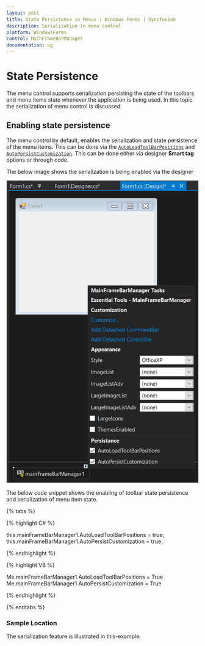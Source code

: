 ```yaml
---
layout: post
title: State Persistence in Menus | Windows Forms | Syncfusion
description: Serialization in menu control
platform: WindowsForms
control: MainFrameBarManager 
documentation: ug
---
```


# State Persistence

The menu control supports serialization persisting the state of the toolbars and menu items state whenever the application is being used. In this topic the serialization of menu control is discussed.

## Enabling state persistence

The menu control by default, enables the serialization and state persistence of the menu items. This can be done via the [`AutoLoadToolBarPositions`](https://help.syncfusion.com/cr/windowsforms/Syncfusion.Windows.Forms.Tools.XPMenus.MainFrameBarManager.html#Syncfusion_Windows_Forms_Tools_XPMenus_MainFrameBarManager_AutoLoadToolBarPositions) and [`AutoPersistCustomization`](https://help.syncfusion.com/cr/windowsforms/Syncfusion.Windows.Forms.Tools.XPMenus.MainFrameBarManager.html#Syncfusion_Windows_Forms_Tools_XPMenus_MainFrameBarManager_AutoLoadToolBarPositions). This can be done either via designer **Smart tag** options or through code.

The below image shows the serialization is being enabled via the designer

![Enabling Serialization via designer](State-Persistance-images/enablingStatePersistence_Designer.png)

The below code snippet shows the enabling of toolbar state persistence and serialization of menu item state.

{% tabs %}

{% highlight C# %}

this.mainFrameBarManager1.AutoLoadToolBarPositions = true;
this.mainFrameBarManager1.AutoPersistCustomization = true;

{% endhighlight %}

{% highlight VB %}

Me.mainFrameBarManager1.AutoLoadToolBarPositions = True
Me.mainFrameBarManager1.AutoPersistCustomization = True

{% endhighlight %}

{% endtabs %}

### Sample Location

The serialization feature is illustrated in this-example.
